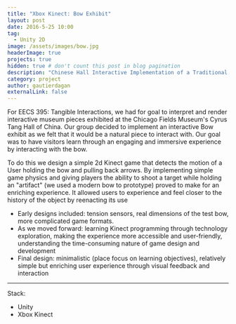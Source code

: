 ```yaml
---
title: "Xbox Kinect: Bow Exhibit"
layout: post
date: 2016-5-25 10:00
tag:
  - Unity 2D
image: /assets/images/bow.jpg
headerImage: true
projects: true
hidden: true # don't count this post in blog pagination
description: "Chinese Hall Interactive Implementation of a Traditional Bow"
category: project
author: gautierdagan
externalLink: false
---
```


For EECS 395: Tangible Interactions, we had for goal to interpret and render interactive museum pieces exhibited at the Chicago Fields Museum's Cyrus Tang Hall of China. Our group decided to implement an interactive Bow exhibit as we felt that it would be a natural piece to interact with. Our goal was to have visitors learn through an engaging and immersive experience by interacting with the bow.

To do this we design a simple 2d Kinect game that detects the motion of a User holding the bow and pulling back arrows. By implementing simple game physics and giving players the ability to shoot a target while holding an "artifact" (we used a modern bow to prototype) proved to make for an enriching experience. It allowed users to experience and feel closer to the history of the object by reenacting its use

- Early designs included: tension sensors, real dimensions of the test bow, more complicated game formats.
- As we moved forward: learning Kinect programming through technology exploration, making the experience more accessible and user-friendly, understanding the time-consuming nature of game design and development
- Final design: minimalistic (place focus on learning objectives), relatively simple but enriching user experience through visual feedback and interaction
 
---
Stack:

- Unity
- Xbox Kinect
